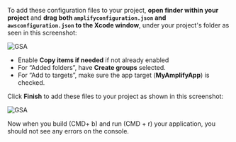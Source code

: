 To add these configuration files to your project, **open finder within your project** and **drag both `amplifyconfiguration.json` and `awsconfiguration.json` to the Xcode window**, under your project's folder as seen in this screenshot:

![GSA](~/images/getting-started-amplify/50_1_dragDrop.png)

* Enable **Copy items if needed** if not already enabled
* For “Added folders”, have **Create groups** selected.
* For “Add to targets”, make sure the app target (**MyAmplifyApp**) is checked.

Click **Finish** to add these files to your project as shown in this screenshot:

![GSA](~/images/getting-started-amplify/50_2_addFiles.png)

Now when you build (CMD+ b) and run (CMD + r) your application, you should not see any errors on the console.